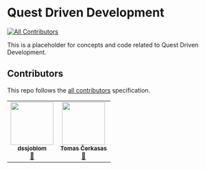 # Quest Driven Development
<!-- ALL-CONTRIBUTORS-BADGE:START - Do not remove or modify this section -->
[![All Contributors](https://img.shields.io/badge/all_contributors-2-orange.svg?style=flat-square)](#contributors-)
<!-- ALL-CONTRIBUTORS-BADGE:END -->

This is a placeholder for concepts and code related to Quest Driven Development.

## Contributors

This repo follows the [all contributors](https://github.com/all-contributors/all-contributors) specification.
<!-- ALL-CONTRIBUTORS-LIST:START - Do not remove or modify this section -->
<!-- prettier-ignore-start -->
<!-- markdownlint-disable -->
<table>
  <tr>
    <td align="center"><a href="https://github.com/dssjoblom"><img src="https://avatars.githubusercontent.com/u/12595797?v=4?s=100" width="100px;" alt=""/><br /><sub><b>dssjoblom</b></sub></a><br /><a href="#ideas-dssjoblom" title="Ideas, Planning, & Feedback">🤔</a></td>
    <td align="center"><a href="https://github.com/toinbis"><img src="https://avatars.githubusercontent.com/u/68685?v=4?s=100" width="100px;" alt=""/><br /><sub><b>Tomas Čerkasas</b></sub></a><br /><a href="#ideas-toinbis" title="Ideas, Planning, & Feedback">🤔</a></td>
  </tr>
</table>

<!-- markdownlint-restore -->
<!-- prettier-ignore-end -->

<!-- ALL-CONTRIBUTORS-LIST:END -->
